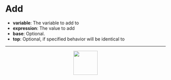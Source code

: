 # Add

- **variable**: The variable to add to
- **expression**: The value to add
- **base**: Optional.
- **top**: Optional, if specified behavior will be identical to 
---
<p align="center"><img valign="middle" width="76px" src="https://drive.google.com/uc?export=view&id=1c2KO0LJpvMS9X9CAGV6dOfciR7OWhdKA" /></p>